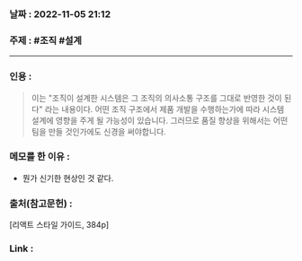 ### 날짜 : 2022-11-05 21:12
### 주제 : #조직 #설계 

---- 

### 인용 : 
>  이는 "조직이 설계한 시스템은 그 조직의 의사소통 구조를 그대로 반영한 것이 된다" 라는 내용이다. 어떤 조직 구조에서 제품 개발을 수행하는가에 따라 시스템 설계에 영향을 주게 될 가능성이 있습니다. 그러므로 품질 향상을 위해서는 어떤 팀을 만들 것인가에도 신경을 써야합니다. 


### 메모를 한 이유 : 
- 뭔가 신기한 현상인 것 같다.

### 출처(참고문헌) : 
[리액트 스타일 가이드, 384p]

### Link : 
